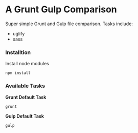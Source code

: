 # A Grunt Gulp Comparison

Super simple Grunt and Gulp file comparison. Tasks include:

- uglify
- sass

### Installtion 

Install node modules

	npm install 


### Available Tasks

**Grunt Default Task**

	grunt 

**Gulp Default Task**

	gulp
